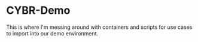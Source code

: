 # CYBR-Demo

This is where I'm messing around with containers and scripts for use cases to import into our demo environment.